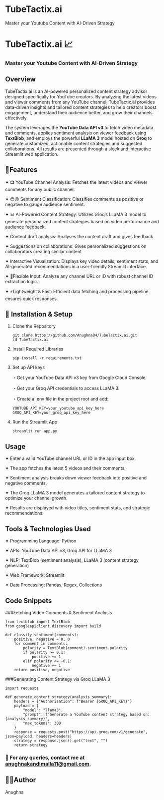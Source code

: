 # TubeTactix.ai
Master your Youtube Content with AI-Driven Strategy

#  **TubeTactix.ai 📈** 
### Master your Youtube Content with AI-Driven Strategy
## Overview 

TubeTactix.ai is an AI-powered personalized content strategy advisor designed specifically for YouTube creators. By analyzing the latest videos and viewer comments from any YouTube channel, TubeTactix.ai provides data-driven insights and tailored content strategies to help creators boost engagement, understand their audience better, and grow their channels effectively.

The system leverages the **YouTube Data API v3** to fetch video metadata and comments, applies sentiment analysis on viewer feedback using **TextBlob**, and employs the powerful **LLaMA 3** model hosted on **Groq** to generate customized, actionable content strategies and suggested collaborations. All results are presented through a sleek and interactive Streamlit web application.

## 📌Features

✦ 📺 YouTube Channel Analysis: Fetches the latest videos and viewer comments for any public channel.

✦ 😊😡 Sentiment Classification: Classifies comments as positive or negative to gauge audience sentiment.

✦ 📊 AI-Powered Content Strategy: Utilizes Groq’s LLaMA 3 model to generate personalized content strategies based on video performance and audience feedback.

✦ Content draft analysis: Analyses the content draft and gives feedback

✦ Suggestions on collaborations: Gives personalized suggestions on collaborators creating similar content

✦ Interactive Visualization: Displays key video details, sentiment stats, and AI-generated recommendations in a user-friendly Streamlit interface.

✦ 🔗Flexible Input: Analyze any channel URL or ID with robust channel ID extraction logic.

✦ ⚡️Lightweight & Fast: Efficient data fetching and processing pipeline ensures quick responses.
      
## 🔧 Installation & Setup

1. Clone the Repository

       git clone https://github.com/Anughna04/TubeTactix.ai.git
       cd TubeTactix.ai

2. Install Required Libraries

       pip install -r requirements.txt

3. Set up API keys

   ・Get your YouTube Data API v3 key from Google Cloud Console.

   ・Get your Groq API credentials to access LLaMA 3.

   ・Create a .env file in the project root and add:

       YOUTUBE_API_KEY=your_youtube_api_key_here
       GROQ_API_KEY=your_groq_api_key_here

4. Run the Streamlit App

       streamlit run app.py

## Usage
✦ Enter a valid YouTube channel URL or ID in the app input box.

✦ The app fetches the latest 5 videos and their comments.

✦ Sentiment analysis breaks down viewer feedback into positive and negative comments.

✦ The Groq LLaMA 3 model generates a tailored content strategy to optimize your channel growth.

✦ Results are displayed with video titles, sentiment stats, and strategic recommendations.

## Tools & Technologies Used
✦ Programming Language: Python

✦ APIs: YouTube Data API v3, Groq API for LLaMA 3

✦ NLP: TextBlob (sentiment analysis), LLaMA 3 (content strategy generation)

✦ Web Framework: Streamlit

✦ Data Processing: Pandas, Regex, Collections

## Code Snippets
###Fetching Video Comments & Sentiment Analysis

    from textblob import TextBlob
    from googleapiclient.discovery import build
    
    def classify_sentiment(comments):
        positive, negative = 0, 0
        for comment in comments:
            polarity = TextBlob(comment).sentiment.polarity
            if polarity >= 0.1:
                positive += 1
            elif polarity <= -0.1:
                negative += 1
        return positive, negative
        
###Generating Content Strategy via Groq LLaMA 3

    import requests
    
    def generate_content_strategy(analysis_summary):
        headers = {"Authorization": f"Bearer {GROQ_API_KEY}"}
        payload = {
            "model": "llama3",
            "prompt": f"Generate a YouTube content strategy based on: {analysis_summary}",
            "max_tokens": 300
        }
        response = requests.post("https://api.groq.com/v1/generate", json=payload, headers=headers)
        strategy = response.json().get("text", "")
        return strategy

### 📧 For any queries, contact me at [anughnakandimalla11@gmail.com](anughnakandimalla11@gmail.com).

## 👩‍💻Author

Anughna
